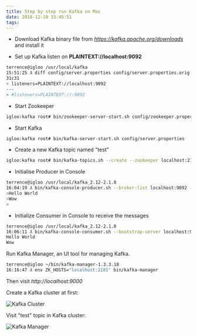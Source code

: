 ```yaml
---
title: Step by step run Kafka on Mac
date: 2018-12-10 15:45:51
tags:
---
```


- Download Kafka binary file from _https://kafka.apache.org/downloads_ and install it

- Set up Kafka listen on **PLAINTEXT://localhost:9092**

```bash
terrence@igloo /usr/local/kafka
15:51:25 𝜆 diff config/server.properties config/server.properties.orig
31c31
< listeners=PLAINTEXT://localhost:9092
---
> #listeners=PLAINTEXT://:9092
```

- Start Zookeeper

```bash
igloo:kafka root# bin/zookeeper-server-start.sh config/zookeeper.properties
```

- Start Kafka

```bash
igloo:kafka root# bin/kafka-server-start.sh config/server.properties
```

- Create a new Kafka topic named "test"

```bash
igloo:kafka root# bin/kafka-topics.sh --create --zookeeper localhost:2181 --replication-factor 1 --partitions 1 --topic test
```

- Initialise Producer in Console

```bash
terrence@igloo /usr/local/kafka_2.12-2.1.0
16:04:19 𝜆 bin/kafka-console-producer.sh --broker-list localhost:9092 --topic test
>Hello World
>Wow
>
```

- Initialize Consumer in Console to receive the messages

```bash
terrence@igloo /usr/local/kafka_2.12-2.1.0
16:06:11 𝜆 bin/kafka-console-consumer.sh --bootstrap-server localhost:9092 --topic test --from-beginning
Hello World
Wow
```

Run Kafka Manager, an UI tool for managing Kafka.

```bash
terrence@igloo ~/bin/kafka-manager-1.3.3.18
16:16:47 𝜆 env ZK_HOSTS="localhost:2181" bin/kafka-manager
```

Then visit _http://localhost:9000_

Create a Kafka cluster at first:

![Kafka Cluster](/blog/img/Kafka%20Cluster.jpg "Kafka Cluster")

Visit "test" topic in Kafka cluster:

![Kafka Manager](/blog/img/Kafka%20Manager.jpg "Kafka Manager")